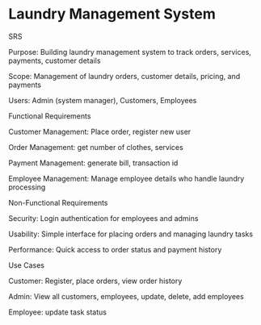 # Laundry Management System
SRS

Purpose: Building laundry management system to track orders, services, payments, customer details

Scope: Management of laundry orders, customer details, pricing, and payments

Users: Admin (system manager), Customers, Employees


Functional Requirements

Customer Management: Place order, register new user

Order Management: get number of clothes, services

Payment Management: generate bill, transaction id

Employee Management: Manage employee details who handle laundry processing


Non-Functional Requirements

Security: Login authentication for employees and admins

Usability: Simple interface for placing orders and managing laundry tasks

Performance: Quick access to order status and payment history


Use Cases

Customer: Register, place orders, view order history

Admin: View all customers, employees, update, delete, add employees

Employee: update task status

